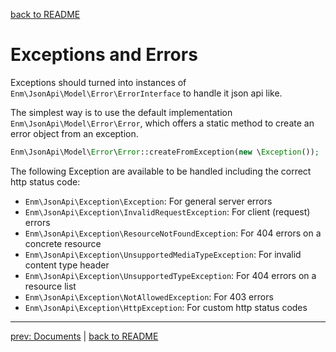 [back to README](../README.md)
# Exceptions and Errors
Exceptions should turned into instances of `Enm\JsonApi\Model\Error\ErrorInterface` to handle it json api like.

The simplest way is to use the default implementation `Enm\JsonApi\Model\Error\Error`, which offers a static method to create an 
error object from an exception.

```php
Enm\JsonApi\Model\Error\Error::createFromException(new \Exception());
```

The following Exception are available to be handled including the correct http status code:

* `Enm\JsonApi\Exception\Exception`: For general server errors
* `Enm\JsonApi\Exception\InvalidRequestException`: For client (request) errors
* `Enm\JsonApi\Exception\ResourceNotFoundException`: For 404 errors on a concrete resource
* `Enm\JsonApi\Exception\UnsupportedMediaTypeException`: For invalid content type header
* `Enm\JsonApi\Exception\UnsupportedTypeException`: For 404 errors on a resource list
* `Enm\JsonApi\Exception\NotAllowedException`: For 403 errors
* `Enm\JsonApi\Exception\HttpException`: For custom http status codes

*****

[prev: Documents](../docs/04-documents.md) | [back to README](../README.md)
